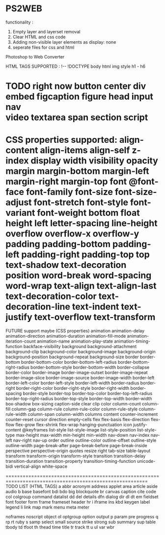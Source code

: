 PS2WEB
======
functionality :
1. Empty layer and layerset removal
2. Clear HTML and css code 
3. Adding non-visible layer elements as display: none
4. seperate files for css and html

Photoshop to Web Converter

HTML TAGS SUPPORTED :
 !-- 
 !DOCTYPE 
 body 
 html 
img 
style 
h1 -  h6

TODO right now
button 
center 
div 
embed 
figcaption 
 figure 
 head 
input
nav  
video
textarea 
span
section
script
========================================================================================================
CSS properties supported:
align-content
align-items
align-self
z-index
display
width
visibility
opacity
margin
margin-bottom
margin-left
margin-right
margin-top
font
@font-face
font-family
font-size
font-size-adjust
font-stretch
font-style
font-variant
font-weight
bottom
float
height
left
letter-spacing
line-height
overflow
overflow-x
overflow-y
padding
padding-bottom
padding-left
padding-right
padding-top
top
text-shadow
text-decoration
position
word-break
word-spacing
word-wrap
text-align
text-align-last
text-decoration-color
text-decoration-line
text-indent
text-justify
text-overflow
text-transform
========================================================================================================













FUTURE support maybe (CSS properties)
animation
animation-delay
animation-direction
animation-duration
animation-fill-mode
animation-iteration-count
animation-name
animation-play-state
animation-timing-function
backface-visibility
background
background-attachment
background-clip
background-color
background-image
background-origin
background-position
background-repeat
background-size
border
border-bottom
border-bottom-color
border-bottom-left-radius
border-bottom-right-radius
border-bottom-style
border-bottom-width
border-collapse
border-color
border-image
border-image-outset
border-image-repeat
border-image-slice
border-image-source
border-image-width
border-left
border-left-color
border-left-style
border-left-width
border-radius
border-right
border-right-color
border-right-style
border-right-width
border-spacing
border-style
border-top
border-top-color
border-top-left-radius
border-top-right-radius
border-top-style
border-top-width
border-width
box-shadow
box-sizing
caption-side
clear
clip
color
column-count
column-fill
column-gap
column-rule
column-rule-color
column-rule-style
column-rule-width
column-span
column-width
columns
content
counter-increment
counter-reset
cursor
direction
empty-cells
flex
flex-basis
flex-direction
flex-flow
flex-grow
flex-shrink
flex-wrap
hanging-punctuation
icon
justify-content
@keyframes
list-style
list-style-image
list-style-position
list-style-type
max-height
max-width
min-height
min-width
nav-down
nav-index
nav-left
nav-right
nav-up
order
outline
outline-color
outline-offset
outline-style
outline-width
page-break-after
page-break-before
page-break-inside
perspective
perspective-origin
quotes
resize
right
tab-size
table-layout
transform
transform-origin
transform-style
transition
transition-delay
transition-duration
transition-property
transition-timing-function
unicode-bidi
vertical-align
white-space

========================================================================================================
TODO LIST (HTML TAGS)
 a 
 abbr 
 acronym 
 address 
 applet 
 area 
 article 
 aside 
 audio 
 b 
 base 
 basefont 
 bdi 
 bdo 
 big 
 blockquote 
 br 
 canvas 
 caption 
 cite 
 code 
 col 
 colgroup 
 command 
 datalist 
 dd 
 del 
 details 
 dfn 
 dialog 
 dir 
 dl 
 dt 
 em 
 fieldset 
 font 
 footer 
 form 
 frame 
 frameset 
 header
 hr 
 i 
 iframe 
 ins 
 kbd 
 keygen 
 label 
 legend 
 li 
 link 
 map 
 mark 
 menu 
 meta 
 meter 
 
 noframes 
 noscript 
 object 
 ol 
 optgroup 
 option 
 output 
 p 
 param 
 pre 
 progress 
 q 
 rp 
 rt 
 ruby 
 s 
 samp 
 select 
 small 
 source 
 strike 
 strong 
 sub 
 summary 
 sup 
 table 
 tbody 
 td 
 tfoot 
 th 
 thead 
 time 
 title 
 tr 
 track 
 tt 
 u 
 ul 
 var 
 wbr 